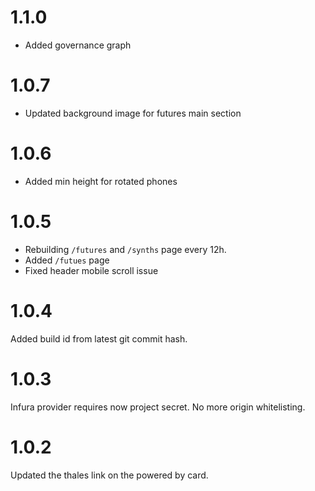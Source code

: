 # 1.1.0

- Added governance graph

# 1.0.7

- Updated background image for futures main section

# 1.0.6

- Added min height for rotated phones

# 1.0.5

- Rebuilding `/futures` and `/synths` page every 12h.
- Added `/futues` page
- Fixed header mobile scroll issue

# 1.0.4

Added build id from latest git commit hash.

# 1.0.3

Infura provider requires now project secret. No more origin whitelisting.

# 1.0.2

Updated the thales link on the powered by card.
